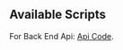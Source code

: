 ## Available Scripts

For Back End Api: [Api Code](https://github.com/alaminstore/authentication-api).




